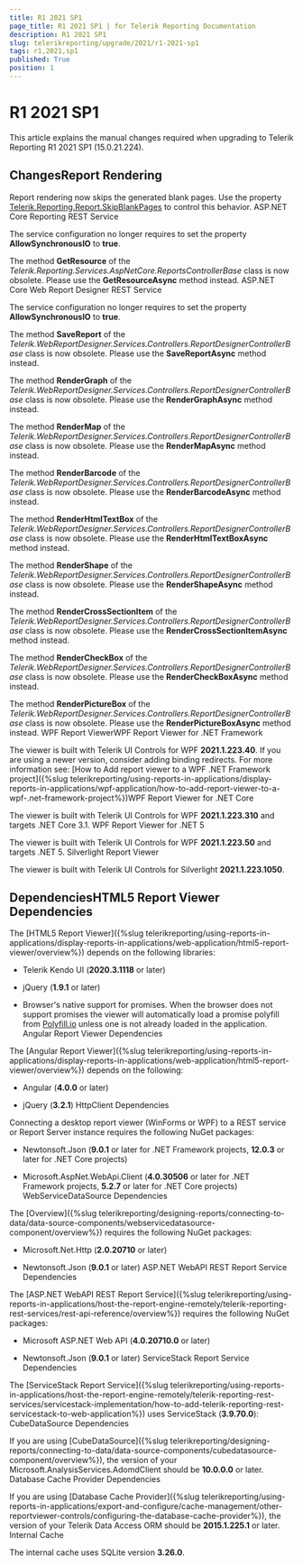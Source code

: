 ```yaml
---
title: R1 2021 SP1
page_title: R1 2021 SP1 | for Telerik Reporting Documentation
description: R1 2021 SP1
slug: telerikreporting/upgrade/2021/r1-2021-sp1
tags: r1,2021,sp1
published: True
position: 1
---
```


# R1 2021 SP1



This article explains the manual changes required when upgrading to Telerik Reporting R1 2021 SP1 (15.0.21.224).

## ChangesReport Rendering

Report rendering now skips the generated blank pages. Use the property                 [Telerik.Reporting.Report.SkipBlankPages](/reporting/api/Telerik.Reporting.Report#Telerik_Reporting_Report_SkipBlankPages)                 to control this behavior.               ASP.NET Core Reporting REST Service

The service configuration no longer requires to set the property __AllowSynchronousIO__ to __true__.               

The method __GetResource__ of the *Telerik.Reporting.Services.AspNetCore.ReportsControllerBase* class is now obsolete.                 Please use the __GetResourceAsync__ method instead.               ASP.NET Core Web Report Designer REST Service

The service configuration no longer requires to set the property __AllowSynchronousIO__ to __true__.               

The method __SaveReport__ of the *Telerik.WebReportDesigner.Services.Controllers.ReportDesignerControllerBase* class is now obsolete.                 Please use the __SaveReportAsync__ method instead.               

The method __RenderGraph__ of the *Telerik.WebReportDesigner.Services.Controllers.ReportDesignerControllerBase* class is now obsolete.                 Please use the __RenderGraphAsync__ method instead.               

The method __RenderMap__ of the *Telerik.WebReportDesigner.Services.Controllers.ReportDesignerControllerBase* class is now obsolete.                 Please use the __RenderMapAsync__ method instead.               

The method __RenderBarcode__ of the *Telerik.WebReportDesigner.Services.Controllers.ReportDesignerControllerBase* class is now obsolete.                 Please use the __RenderBarcodeAsync__ method instead.               

The method __RenderHtmlTextBox__ of the *Telerik.WebReportDesigner.Services.Controllers.ReportDesignerControllerBase* class is now obsolete.                 Please use the __RenderHtmlTextBoxAsync__ method instead.               

The method __RenderShape__ of the *Telerik.WebReportDesigner.Services.Controllers.ReportDesignerControllerBase* class is now obsolete.                 Please use the __RenderShapeAsync__ method instead.               

The method __RenderCrossSectionItem__ of the *Telerik.WebReportDesigner.Services.Controllers.ReportDesignerControllerBase* class is now obsolete.                 Please use the __RenderCrossSectionItemAsync__ method instead.               

The method __RenderCheckBox__ of the *Telerik.WebReportDesigner.Services.Controllers.ReportDesignerControllerBase* class is now obsolete.                 Please use the __RenderCheckBoxAsync__ method instead.               

The method __RenderPictureBox__ of the *Telerik.WebReportDesigner.Services.Controllers.ReportDesignerControllerBase* class is now obsolete.                 Please use the __RenderPictureBoxAsync__ method instead.               WPF Report ViewerWPF Report Viewer for .NET Framework

The viewer is built with Telerik UI Controls for WPF __2021.1.223.40__.                     If you are using a newer version, consider adding binding redirects. For more information see:                     [How to Add report viewer to a WPF .NET Framework project]({%slug telerikreporting/using-reports-in-applications/display-reports-in-applications/wpf-application/how-to-add-report-viewer-to-a-wpf-.net-framework-project%})WPF Report Viewer for .NET Core

The viewer is built with Telerik UI Controls for WPF __2021.1.223.310__ and targets .NET Core 3.1.                   WPF Report Viewer for .NET 5

The viewer is built with Telerik UI Controls for WPF __2021.1.223.50__ and targets .NET 5.                   Silverlight Report Viewer

The viewer is built with Telerik UI Controls for Silverlight __2021.1.223.1050__.               

## DependenciesHTML5 Report Viewer Dependencies

The [HTML5 Report Viewer]({%slug telerikreporting/using-reports-in-applications/display-reports-in-applications/web-application/html5-report-viewer/overview%}) depends on the following libraries:               

* Telerik Kendo UI (__2020.3.1118__ or later)                   

* jQuery (__1.9.1__ or later)                   

* Browser's native support for promises. When the browser does not support promises                     the viewer will automatically load a promise polyfill from [Polyfill.io](https://polyfill.io) unless one is not already loaded in the application.                   Angular Report Viewer Dependencies

The [Angular Report Viewer]({%slug telerikreporting/using-reports-in-applications/display-reports-in-applications/web-application/html5-report-viewer/overview%}) depends on the following:               

* Angular (__4.0.0__ or later)                   

* jQuery (__3.2.1__)                   HttpClient Dependencies

Connecting a desktop report viewer (WinForms or WPF) to a REST service or Report Server instance requires the following NuGet packages:               

* Newtonsoft.Json (__9.0.1__ or later for .NET Framework projects, __12.0.3__ or later for .NET Core projects)                   

* Microsoft.AspNet.WebApi.Client (__4.0.30506__ or later for .NET Framework projects, __5.2.7__ or later for .NET Core projects)                   WebServiceDataSource Dependencies

The [Overview]({%slug telerikreporting/designing-reports/connecting-to-data/data-source-components/webservicedatasource-component/overview%}) requires the following NuGet packages:               

* Microsoft.Net.Http (__2.0.20710__ or later)                   

* Newtonsoft.Json (__9.0.1__ or later)                   ASP.NET WebAPI REST Report Service Dependencies

The [ASP.NET WebAPI REST Report Service]({%slug telerikreporting/using-reports-in-applications/host-the-report-engine-remotely/telerik-reporting-rest-services/rest-api-reference/overview%}) requires the following NuGet packages:               

* Microsoft ASP.NET Web API (__4.0.20710.0__ or later)                   

* Newtonsoft.Json (__9.0.1__ or later)                   ServiceStack Report Service Dependencies

The [ServiceStack Report Service]({%slug telerikreporting/using-reports-in-applications/host-the-report-engine-remotely/telerik-reporting-rest-services/servicestack-implementation/how-to-add-telerik-reporting-rest-servicestack-to-web-application%}) uses                 ServiceStack (__3.9.70.0__):               CubeDataSource Dependencies

If you are using [CubeDataSource]({%slug telerikreporting/designing-reports/connecting-to-data/data-source-components/cubedatasource-component/overview%}), the version of your                 Microsoft.AnalysisServices.AdomdClient should be __10.0.0.0__ or later.               Database Cache Provider Dependencies

If you are using [Database Cache Provider]({%slug telerikreporting/using-reports-in-applications/export-and-configure/cache-management/other-reportviewer-controls/configuring-the-database-cache-provider%}), the version of your                 Telerik Data Access ORM should be __2015.1.225.1__ or later.               Internal Cache

The internal cache uses SQLite version __3.26.0__.               

